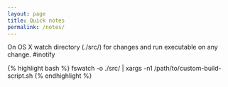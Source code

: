 ```yaml
---
layout: page
title: Quick notes
permalink: /notes/
---
```


On OS X watch directory (./src/) for changes and run executable on any change. #inotify

{% highlight bash %}
fswatch -o ./src/ | xargs -n1 /path/to/custom-build-script.sh
{% endhighlight %}



